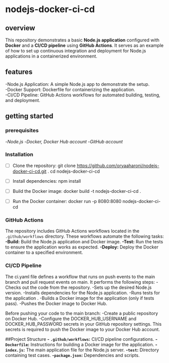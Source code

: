 # nodejs-docker-ci-cd

## overview

This repository demonstrates a basic __Node.js application__ configured with __Docker__ and a __CI/CD pipeline__ using __GitHub Actions__. It serves as an example of how to set up continuous integration and deployment for Node.js applications in a containerized environment.

## features
-Node.js Application: A simple Node.js app to demonstrate the setup.<br>
-Docker Support: Dockerfile for containerizing the application.<br>
-CI/CD Pipeline: GitHub Actions workflows for automated building, testing, and deployment.

## getting started
### prerequisites
-_Node.js_
-_Docker, Docker Hub account_
-_GitHub account_

### Installation
* [ ] Clone the repository:
git clone https://github.com/oryaaharoni/nodejs-docker-ci-cd.git .
cd nodejs-docker-ci-cd

* [ ] Install dependencies:
npm install

* [ ] Build the Docker image:
docker build -t nodejs-docker-ci-cd .

* [ ] Run the Docker container:
docker run -p 8080:8080 nodejs-docker-ci-cd

### GitHub Actions
The repository includes GitHub Actions workflows located in the `.github/workflows` directory. These workflows automate the following tasks:
**-Build:**  Build the Node.js application and Docker image.
**-Test:**  Run the tests to ensure the application works as expected.
**-Deploy:**  Deploy the Docker container to a specified environment.

### CI/CD Pipeline
The ci.yaml file defines a workflow that runs on push events to the main branch and pull request events on main. 
It performs the following steps:
-Checks out the code from the repository.
-Sets up the desired Node.js version.
-Installs dependencies for the Node.js application.
-Runs tests for the application .
-Builds a Docker image for the application (only if tests pass).
-Pushes the Docker image to Docker Hub.

Before pushing your code to the main branch:
-Create a public repository on Docker Hub.
-Configure the DOCKER_HUB_USERNAME and DOCKER_HUB_PASSWORD secrets in your GitHub repository settings. This secrets is required to push the Docker image to your Docker Hub account.

##Project Structure
**- `.github/workflows`:** CI/CD pipeline configurations.
**-`Dockerfile`:** Instructions for building a Docker image for the application.
**-`index.js`:** The main application file for the Node.js server.
**-`test`:** Directory containing test cases.
**-`package.json`:** Dependencies and scripts.

